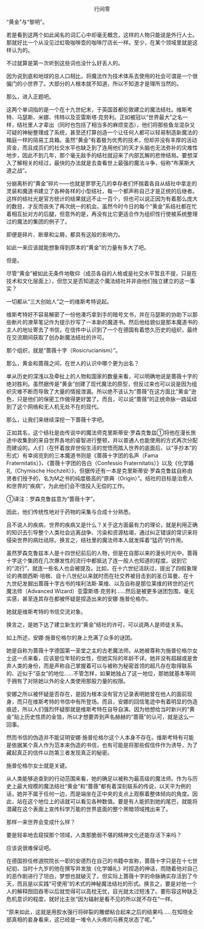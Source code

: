 <p align="center">行间零</p>

“黄金”与“黎明”。

若是看到这两个如此闻名的词汇心中却毫无概念，这样的人物只能说是外行人士。那就好比一个从没见过虹吸咖啡壶的咖啡厅店长一样。至少，在某个领域里就是这样认为的。

不过就算是第一次听到这些词也没什么好丢人的。

因为说到底和地球的总人口相比，将魔法作为技术体系去使用的社会可谓是一个很偏门的小世界了。大部分的人根本就不知道，所以不知道才是理所当然的。

那么，进入正题吧。

这两个单词指的是一个在十九世纪末，于英国首都伦敦建立的魔法结社。维斯考特、马瑟斯、米娜、伟特以及亚雷斯塔·克劳利。正如被冠以“世界最大”之名一样，结社里人才辈出（同时也包括了相当多的麻烦变态），他们将那些鱼龙混杂又可疑的神秘整理成了系统，甚至还打算创造一个让任何人都可以轻易制造新魔法的箱庭一样的简易工具箱。虽然“黄金”有着极为优秀的技术，但却并没有丰厚的活动资金，而且成员们的社交水平也缺乏到了连用他们的天才头脑也无法弥补的灾难性地步，因此不到几年，那个毫无敌手的结社就迎来了内部瓦解的悲惨结局。要想深入了解相关的经过，最快的办法就是去查看世上最强的魔法斗争，俗称“布莱斯大道之战”。

分崩离析的“黄金”碎片——也就是寥寥无几的幸存者们怀揣着各自从结社中拿走的灵装和魔道书建立了各种各样的小型结社，每一个都声称自己才是正统的后继者。这样的结社光是官方统计的结果就远不止一百个，但也可以说正因为有着那么庞大的数目，才反而丧失了再次统一的机会。虽然今时今日的每个“黄金”系结社都在忙着相互扯对方的后腿，但意外的是，再没有比它更适合作为组织性行使被系统整理过的魔法的集团的例子了。

即便是碎片、断章和尘屑，都具有这般的影响力。

如此一来应该就能想象得到原本的“黄金”的力量有多大了吧。

但是。

尽管“黄金”被如此无条件地敬仰（成员各自的人格或是社交水平暂且不提，只是在技术和文化层面上），但您又是否知道这个魔法结社并非由他们独立建立的这一事实？

一切都从“三大创始人”之一的维斯考特说起。

维斯考特好不容易解密了一份他凑巧拿到手的暗号文书，并在马瑟斯的协助下以那些断片的潦草笔记作为提示抄写了一本新的魔道书。然后他给貌似是那本魔道书的主人的地址寄去了书信，在信件中认识到了一个在德国有着悠久历史的组织，最终在交流期间获取了创办新魔法结社的许可。

那个组织，就是“蔷薇十字（Rosicrucianism）”。

那么，黄金和蔷薇之间，在世人的认识中哪个更为出名？

单从历史的深浅以及牵扯上的人物和国家的数量来看，可以明确地说是蔷薇十字的绝对胜利。虽然据传是“黄金”创建了现代魔法的原型，但反过来也可以说是因为组织灾难不断而导致了大量的情报泄漏。所以绝不该认为“蔷薇”在这方面比“黄金”逊色，只是他们的保密工作做得更好罢了。而且，可以说“蔷薇”的正统命脉一路延续到了这个网络和无人机无处不在的现代。

那么，让我们来继续深挖一下蔷薇十字吧。

正如其名，这个结社是由传说中的魔法师克里斯蒂安·罗森克鲁兹①将他在漫长旅途中收集到的来自世界各地的睿智进行整顿，并以普通人也能使用的方式再次分配而建设的。人们（在怀着放弃世俗生活的觉悟而踏入世界的底面后，以“手抄本”的形式）有幸阅览到的三本魔道书则是《蔷薇十字团的名声（Fama Fraternitatis）》、《蔷薇十字团的告白（Confessio Fraternitatis）》以及《化学婚礼（Chymische Hochzeit）》，但据传还有一本是克里斯蒂安·罗森克鲁兹自称由贤者们授予的，名为M之书的纯度极高的“原典（Origin）”。结社的目标是治愈人和世界的“疾病”，为此他们会不惜投入无偿的工作。

①译注：罗森克鲁兹意为“蔷薇十字”。

因此，他们传统性地对于药物的采集与合成十分熟悉。

且不说人的疾病，世界的疾病又是什么？关于这方面最有力的理论，就是利用正确的知识去引导整个人类社会远离战争、污染和资源枯竭，通过纠正错误的常识来将侵染世界的病灶祛除。换言之，结社里的魔法师本人就发挥着“猛药”的作用。

虽然罗森克鲁兹本人是十四世纪前后的人物，但是在自那以来的漫长时光中，蔷薇十字这个集团在几次爆发性的流行中都抵达了连一般人也知道的程度。说到它的“流行”，就连一些名人也会被提及。比如，在十六世纪活跃过，提出了四假象理论的弗朗西斯·培根、自十八世纪以来就时而在社交界被目击到的圣日耳曼、在十九世纪发掘出蔷薇十字古书的埃利法斯·莱维、以及自称是那位莱维的转世的近代魔法师（Advanced Wizard）亚雷斯塔·克劳利……然后是被更多谜团包围，毫无实感，甚至连其存在都被怀疑是捏造出来的安娜·施普伦格尔。

她就是维斯考特的书信交流对象。

换言之，是她下达了建立新生的“黄金”结社的许可，可以说两人是师徒关系。

如上所述，安娜·施普伦格尔的身上充满了众多的谜团。

她是自称为蔷薇十字德国第一圣堂之主的古老魔法师。从她被尊称为施普伦格尔女士这一点来看，应该是位年轻的女性，但她实际的年龄不详。她并没有超越或是舍弃人类的身份，而是声称自己掌握着可以与被称为秘密首领的超凡存在取得联系的、近似于“巫女”的地位……不管怎样，如果她独占了这一地位，那她就基本等同于拥有了对除她以外的全人类使用那股力量的权限。

安娜之所以被怀疑是否存在，是因为根本没有官方记录表明她曾在他人的面前现身，而只在维斯考特的书信中有所登场。而且，安娜的回信笔迹中有着明显的伪造痕迹，所以人们强烈怀疑那就是维斯考特在自导自演。因为他想给当时新兴的“黄金”贴上历史性质的金箔，所以才想要弄到声名赫赫的“蔷薇”的认可，就是这么一回事。

然而书信的伪造并不能证明安娜·施普伦格尔这个人本身不存在。维斯考特有可能是依据某个真人作为范本来伪造的书信，也有可能是将那些假信件作为诱导，为了藏起真正的信件以防第三者发现真正的秘密。

施普伦格尔女士就是关键。

从人类能够追查到的行动范围来看，她的确足以被称为最高级的魔法师。作为与历史上最大规模的魔法结社“黄金”和“蔷薇”都有着深刻联系的传说，以天平为例的话，她并不属于任何一边，而是端坐在正中央的支点上观察着整体倾向的角度。因此，站在这个地位上的话就可以看见各种数值。要是有人能抓到她的尾巴，就能将潜藏在这个表面上宣传科学万能的世界底面的整个黑暗领域拽出来了。

那样一来世界会变成什么样？

要是轻率地去窥探那个领域，人类那脆弱不堪的精神文化还能存活下来吗？

应该说很难保证吧。

在德国担任修道院院长一职的安德烈在自己的书籍中宣称，蔷薇十字只是在十七世纪初，当时十九岁的他在撰写并发放《化学婚礼》时捏造的神话，而随着他对自己的恶作剧进行了坦白，梦想也就破灭了。但实际上蔷薇十字的命脉确实存活到了今天，而且是以实践“可使用”的术式的神秘魔法结社的形式。换言之，要是对他一个人的解释囫囵吞枣以后就觉得可以高枕无忧，目光就太过短浅了。要形容这种缺乏危机意识的程度，就好比主张“因为辐射是看不见的所以就不存在”一样。

“原来如此，这就是用胶水强行将碎裂的雕塑粘合起来之后的结果吗……在知晓全部真相的妾身看来，这已经是一堆令人头疼的马赛克状态了呢。”

